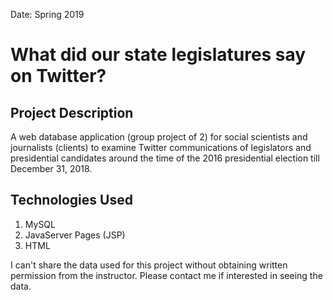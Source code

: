 Date: Spring 2019 
# What did our state legislatures say on Twitter?

## Project Description

A web database application (group project of 2) for social scientists and journalists (clients) to examine Twitter communications of legislators and presidential candidates around the time of the 2016 presidential election till December 31, 2018. 


## Technologies Used

1. MySQL
2. JavaServer Pages (JSP)
3. HTML

I can't share the data used for this project without obtaining written permission from the instructor. Please contact me if interested in seeing the data. 

